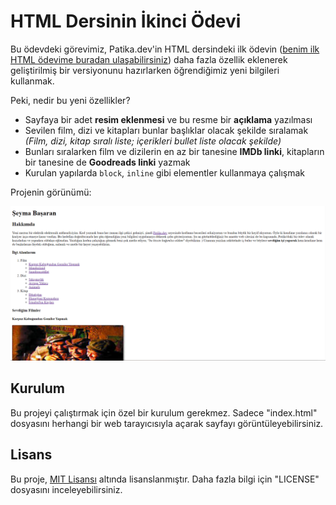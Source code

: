 # HTML Dersinin İkinci Ödevi

Bu ödevdeki görevimiz, Patika.dev'in HTML dersindeki ilk ödevin ([benim ilk HTML ödevime buradan ulaşabilirsiniz](https://github.com/basaranseyma/HTML_Odev1)) daha fazla özellik eklenerek geliştirilmiş bir versiyonunu hazırlarken öğrendiğimiz yeni bilgileri kullanmak. 

Peki, nedir bu yeni özellikler? 

* Sayfaya bir adet **resim eklenmesi** ve bu resme bir **açıklama** yazılması
* Sevilen film, dizi ve kitapları bunlar başlıklar olacak şekilde sıralamak *(Film, dizi, kitap sıralı liste; içerikleri bullet liste olacak şekilde)*
* Bunları sıralarken film ve dizilerin en az bir tanesine **IMDb linki**, kitapların bir tanesine de **Goodreads linki** yazmak
* Kurulan yapılarda `block`, `inline` gibi elementler kullanmaya çalışmak

Projenin görünümü: 

![Sayfa açılınca projenin görünümü](image.png)

## Kurulum

Bu projeyi çalıştırmak için özel bir kurulum gerekmez. Sadece "index.html" dosyasını herhangi bir web tarayıcısıyla açarak sayfayı görüntüleyebilirsiniz.


## Lisans

Bu proje, [MIT Lisansı](https://choosealicense.com/licenses/mit/) altında lisanslanmıştır. Daha fazla bilgi için "LICENSE" dosyasını inceleyebilirsiniz.
